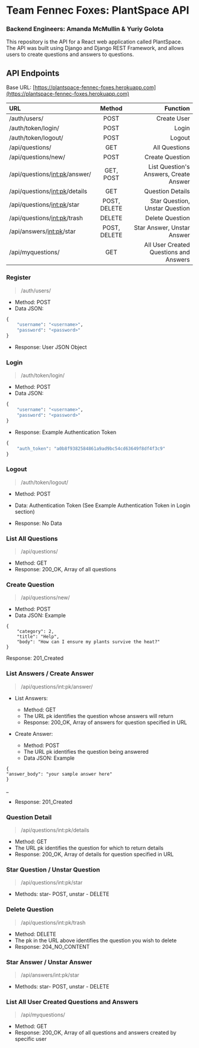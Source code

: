 # Team Fennec Foxes: PlantSpace API
### Backend Engineers: Amanda McMullin & Yuriy Golota

This repository is the API for a React web application called PlantSpace. The API was built using Django and Django REST Framework, and allows users to create questions and answers to questions. 

## API Endpoints

Base URL: [https://plantspace-fennec-foxes.herokuapp.com](https://plantspace-fennec-foxes.herokuapp.com)


| URL                             |    Method    |                               Function |
| :------------------------------ | :----------: | -------------------------------------: |
| /auth/users/                    |     POST     |                            Create User |
| /auth/token/login/              |     POST     |                                  Login |
| /auth/token/logout/             |     POST     |                                 Logout |
| /api/questions/                 |     GET      |                          All Questions |
| /api/questions/new/             |     POST     |                        Create Question |
| /api/questions/<int:pk>/answer/ |  GET, POST   |            List Question's Answers, Create Answer |
| /api/questions/<int:pk>/details |     GET      |                       Question Details |
| /api/questions/<int:pk>/star    | POST, DELETE |         Star Question, Unstar Question |
| /api/questions/<int:pk>/trash   |    DELETE    |                        Delete Question |
| /api/answers/<int:pk>/star      | POST, DELETE |             Star Answer, Unstar Answer |
| /api/myquestions/               |     GET      | All User Created Questions and Answers |



### Register
> /auth/users/
- Method: POST
- Data JSON:

```python
{
    "username": "<username>",
    "password": "<password>"
}
```

- Response: User JSON Object


### Login
> /auth/token/login/
- Method: POST
- Data JSON:

```python
{ 
	"username": "<username>", 
	"password": "<password>" 
}
```

- Response: Example Authentication Token

```python
{
	"auth_token": "a0b8f9382584861a9ad9bc54cd63649f8df4f3c9"
}
```


### Logout
> /auth/token/logout/
- Method: POST

- Data: Authentication Token (See Example Authentication Token in Login section)

- Response: No Data


### List All Questions
> /api/questions/
- Method: GET
- Response: 200_OK, Array of all questions


### Create Question
> /api/questions/new/
- Method: POST
- Data JSON: Example

```
{
	"category": 2,
	"title": "Help",
	"body": "How can I ensure my plants survive the heat?"	
}
```

Response: 201_Created


### List Answers / Create Answer
> /api/questions/int:pk/answer/
- List Answers:
  - Method: GET
  - The URL pk identifies the question whose answers will return
  - Response: 200_OK, Array of answers for question specified in URL

- Create Answer:
  - Method: POST
  - The URL pk identifies the question being answered
  - Data JSON: Example

```
{
"answer_body": "your sample answer here"	
}
```
_
  - Response: 201_Created


### Question Detail
> /api/questions/int:pk/details
- Method: GET
- The URL pk identifies the question for which to return details
- Response: 200_OK, Array of details for question specified in URL


### Star Question / Unstar Question
> /api/questions/int:pk/star
- Methods: star- POST, unstar - DELETE


### Delete Question
> /api/questions/int:pk/trash
- Method: DELETE 
- The pk in the URL above identifies the question you wish to delete
- Response: 204_NO_CONTENT


### Star Answer / Unstar Answer
> /api/answers/int:pk/star
- Methods: star- POST, unstar - DELETE


### List All User Created Questions and Answers
> /api/myquestions/
- Method: GET
- Response: 200_OK, Array of all questions and answers created by specific user